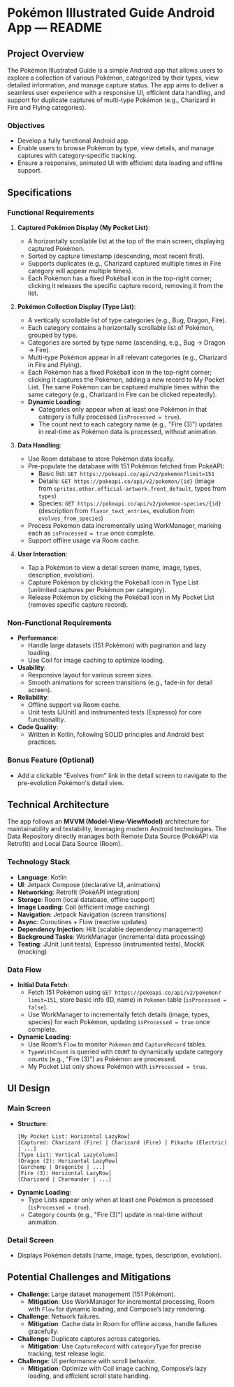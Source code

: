 # Pokémon Illustrated Guide Android App — README

## Project Overview

The Pokémon Illustrated Guide is a simple Android app that allows users to explore a collection of various Pokémon, categorized by their types, view detailed information, and manage capture status. The app aims to deliver a seamless user experience with a responsive UI, efficient data handling, and support for duplicate captures of multi-type Pokémon (e.g., Charizard in Fire and Flying categories).

### Objectives
- Develop a fully functional Android app.
- Enable users to browse Pokémon by type, view details, and manage captures with category-specific tracking.
- Ensure a responsive, animated UI with efficient data loading and offline support.

## Specifications

### Functional Requirements
1. **Captured Pokémon Display (My Pocket List)**:
   - A horizontally scrollable list at the top of the main screen, displaying captured Pokémon.
   - Sorted by capture timestamp (descending, most recent first).
   - Supports duplicates (e.g., Charizard captured multiple times in Fire category will appear multiple times).
   - Each Pokémon has a fixed Pokéball icon in the top-right corner; clicking it releases the specific capture record, removing it from the list.

2. **Pokémon Collection Display (Type List)**:
   - A vertically scrollable list of type categories (e.g., Bug, Dragon, Fire).
   - Each category contains a horizontally scrollable list of Pokémon, grouped by type.
   - Categories are sorted by type name (ascending, e.g., Bug -> Dragon -> Fire).
   - Multi-type Pokémon appear in all relevant categories (e.g., Charizard in Fire and Flying).
   - Each Pokémon has a fixed Pokéball icon in the top-right corner; clicking it captures the Pokémon, adding a new record to My Pocket List. The same Pokémon can be captured multiple times within the same category (e.g., Charizard in Fire can be clicked repeatedly).
   - **Dynamic Loading**:
     - Categories only appear when at least one Pokémon in that category is fully processed (`isProcessed = true`).
     - The count next to each category name (e.g., "Fire (3)") updates in real-time as Pokémon data is processed, without animation.

3. **Data Handling**:
   - Use Room database to store Pokémon data locally.
   - Pre-populate the database with 151 Pokémon fetched from PokéAPI:
     - Basic list: `GET https://pokeapi.co/api/v2/pokemon?limit=151`
     - Details: `GET https://pokeapi.co/api/v2/pokemon/{id}` (image from `sprites.other.official-artwork.front_default`, types from `types`)
     - Species: `GET https://pokeapi.co/api/v2/pokemon-species/{id}` (description from `flavor_text_entries`, evolution from `evolves_from_species`)
   - Process Pokémon data incrementally using WorkManager, marking each as `isProcessed = true` once complete.
   - Support offline usage via Room cache.

4. **User Interaction**:
   - Tap a Pokémon to view a detail screen (name, image, types, description, evolution).
   - Capture Pokémon by clicking the Pokéball icon in Type List (unlimited captures per Pokémon per category).
   - Release Pokémon by clicking the Pokéball icon in My Pocket List (removes specific capture record).

### Non-Functional Requirements
- **Performance**:
  - Handle large datasets (151 Pokémon) with pagination and lazy loading.
  - Use Coil for image caching to optimize loading.
- **Usability**:
  - Responsive layout for various screen sizes.
  - Smooth animations for screen transitions (e.g., fade-in for detail screen).
- **Reliability**:
  - Offline support via Room cache.
  - Unit tests (JUnit) and instrumented tests (Espresso) for core functionality.
- **Code Quality**:
  - Written in Kotlin, following SOLID principles and Android best practices.

### Bonus Feature (Optional)
- Add a clickable "Evolves from" link in the detail screen to navigate to the pre-evolution Pokémon's detail view.

## Technical Architecture

The app follows an **MVVM (Model-View-ViewModel)** architecture for maintainability and testability, leveraging modern Android technologies. The Data Repository directly manages both Remote Data Source (PokéAPI via Retrofit) and Local Data Source (Room).

### Technology Stack
- **Language**: Kotlin
- **UI**: Jetpack Compose (declarative UI, animations)
- **Networking**: Retrofit (PokéAPI integration)
- **Storage**: Room (local database, offline support)
- **Image Loading**: Coil (efficient image caching)
- **Navigation**: Jetpack Navigation (screen transitions)
- **Async**: Coroutines + Flow (reactive updates)
- **Dependency Injection**: Hilt (scalable dependency management)
- **Background Tasks**: WorkManager (incremental data processing)
- **Testing**: JUnit (unit tests), Espresso (instrumented tests), MockK (mocking)

### Data Flow
- **Initial Data Fetch**:
  - Fetch 151 Pokémon using `GET https://pokeapi.co/api/v2/pokemon?limit=151`, store basic info (ID, name) in `Pokemon` table (`isProcessed = false`).
  - Use WorkManager to incrementally fetch details (image, types, species) for each Pokémon, updating `isProcessed = true` once complete.
- **Dynamic Loading**:
  - Use Room’s `Flow` to monitor `Pokemon` and `CaptureRecord` tables.
  - `TypeWithCount` is queried with `COUNT` to dynamically update category counts (e.g., "Fire (3)") as Pokémon are processed.
  - My Pocket List only shows Pokémon with `isProcessed = true`.

## UI Design

### Main Screen
- **Structure**:
  ```
  [My Pocket List: Horizontal LazyRow]
  [Captured: Charizard (Fire) | Charizard (Fire) | Pikachu (Electric) | ...]
  [Type List: Vertical LazyColumn]
  [Dragon (2): Horizontal LazyRow]
  [Garchomp | Dragonite | ...]
  [Fire (3): Horizontal LazyRow]
  [Charizard | Charmander | ...]
  ```
- **Dynamic Loading**:
  - Type Lists appear only when at least one Pokémon is processed (`isProcessed = true`).
  - Category counts (e.g., "Fire (3)") update in real-time without animation.

### Detail Screen
- Displays Pokémon details (name, image, types, description, evolution).

## Potential Challenges and Mitigations
- **Challenge**: Large dataset management (151 Pokémon).
  - **Mitigation**: Use WorkManager for incremental processing, Room with `Flow` for dynamic loading, and Compose’s lazy rendering.
- **Challenge**: Network failures.
  - **Mitigation**: Cache data in Room for offline access, handle failures gracefully.
- **Challenge**: Duplicate captures across categories.
  - **Mitigation**: Use `CaptureRecord` with `categoryType` for precise tracking, test release logic.
- **Challenge**: UI performance with scroll behavior.
  - **Mitigation**: Optimize with Coil image caching, Compose’s lazy loading, and efficient scroll state handling.